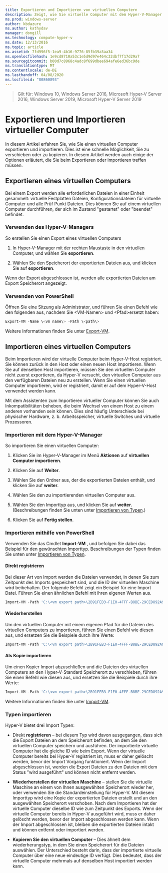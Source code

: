 ```yaml
---
title: Exportieren und Importieren von virtuellen Computern
description: Zeigt, wie Sie virtuelle Computer mit dem Hyper-V-Manager oder Windows PowerShell exportieren und importieren.
ms.prod: windows-server
author: kbdazure
ms.author: kathydav
manager: dongill
ms.technology: compute-hyper-v
ms.date: 12/13/2016
ms.topic: article
ms.assetid: 7fd996f5-1ea9-4b16-9776-85fb39a3aa34
ms.openlocfilehash: 1e9cd8710a53c1e5d9d97e464c32dbf7f17d29a7
ms.sourcegitcommit: b00d7c8968c4adc8f699dbee694afe6ed36bc9de
ms.translationtype: MT
ms.contentlocale: de-DE
ms.lasthandoff: 04/08/2020
ms.locfileid: "80860893"
---
```

>Gilt für: Windows 10, Windows Server 2016, Microsoft Hyper-V Server 2016, Windows Server 2019, Microsoft Hyper-V Server 2019

# <a name="export-and-import-virtual-machines"></a>Exportieren und Importieren virtueller Computer

In diesem Artikel erfahren Sie, wie Sie einen virtuellen Computer exportieren und importieren. Dies ist eine schnelle Möglichkeit, Sie zu verschieben oder zu kopieren. In diesem Artikel werden auch einige der Optionen erläutert, die Sie beim Exportieren oder importieren treffen müssen.

## <a name="export-a-virtual-machine"></a>Exportieren eines virtuellen Computers

Bei einem Export werden alle erforderlichen Dateien in einer Einheit gesammelt: virtuelle Festplatten Dateien, Konfigurationsdateien für virtuelle Computer und alle Prüf Punkt Dateien. Dies können Sie auf einem virtuellen Computer durchführen, der sich im Zustand "gestartet" oder "beendet" befindet.

### <a name="using-hyper-v-manager"></a>Verwenden des Hyper-V-Managers

So erstellen Sie einen Export eines virtuellen Computers

1. In Hyper-V-Manager mit der rechten Maustaste in den virtuellen Computer, und wählen Sie **exportieren**.

2. Wählen Sie den Speicherort der exportierten Dateien aus, und klicken Sie auf **exportieren**.

Wenn der Export abgeschlossen ist, werden alle exportierten Dateien am Export Speicherort angezeigt.

### <a name="using-powershell"></a>Verwenden von PowerShell

Öffnen Sie eine Sitzung als Administrator, und führen Sie einen Befehl wie den folgenden aus, nachdem Sie \<VM-Namen\> und \<Pfad\>ersetzt haben:

```powershell
Export-VM -Name \<vm name\> -Path \<path\>
```

Weitere Informationen finden Sie unter [Export-VM](https://docs.microsoft.com/powershell/module/hyper-v/export-vm).

## <a name="import-a-virtual-machine"></a>Importieren eines virtuellen Computers 

Beim Importieren wird der virtuelle Computer beim Hyper-V-Host registriert. Sie können zurück in den Host oder einen neuen Host importieren. Wenn Sie auf denselben Host importieren, müssen Sie den virtuellen Computer nicht zuerst exportieren, da Hyper-V versucht, den virtuellen Computer aus den verfügbaren Dateien neu zu erstellen. Wenn Sie einen virtuellen Computer importieren, wird er registriert, damit er auf dem Hyper-V-Host verwendet werden kann.

Mit dem Assistenten zum Importieren virtueller Computer können Sie auch Inkompatibilitäten beheben, die beim Wechsel von einem Host zu einem anderen vorhanden sein können. Dies sind häufig Unterschiede bei physischer Hardware, z. b. Arbeitsspeicher, virtuelle Switches und virtuelle Prozessoren.

### <a name="import-using-hyper-v-manager"></a>Importieren mit dem Hyper-V-Manager

So importieren Sie einen virtuellen Computer:

1. Klicken Sie im Hyper-V-Manager im Menü **Aktionen** auf **virtuellen Computer importieren**.

2. Klicken Sie auf **Weiter**.

3. Wählen Sie den Ordner aus, der die exportierten Dateien enthält, und klicken Sie auf **weiter**.

4. Wählen Sie den zu importierenden virtuellen Computer aus.

5. Wählen Sie den Importtyp aus, und klicken Sie auf **weiter**. (Beschreibungen finden Sie unten unter [Importieren von Typen](#import-types).)

6. Klicken Sie auf **Fertig stellen**.

### <a name="import-using-powershell"></a>Importieren mithilfe von PowerShell

Verwenden Sie das Cmdlet **Import-VM** , und befolgen Sie dabei das Beispiel für den gewünschten Importtyp. Beschreibungen der Typen finden Sie unten unter [Importieren von Typen](#import-types). 

#### <a name="register-in-place"></a>Direkt registrieren

Bei dieser Art von Import werden die Dateien verwendet, in denen Sie zum Zeitpunkt des Imports gespeichert sind, und die ID der virtuellen Maschine wird beibehalten. Der folgende Befehl zeigt ein Beispiel für eine Import Datei. Führen Sie einen ähnlichen Befehl mit ihren eigenen Werten aus.

```powershell
Import-VM -Path 'C:\<vm export path>\2B91FEB3-F1E0-4FFF-B8BE-29CED892A95A.vmcx' 
```

#### <a name="restore"></a>Wiederherstellen

Um den virtuellen Computer mit einem eigenen Pfad für die Dateien des virtuellen Computers zu importieren, führen Sie einen Befehl wie diesen aus, und ersetzen Sie die Beispiele durch ihre Werte:

```powershell
Import-VM -Path 'C:\<vm export path>\2B91FEB3-F1E0-4FFF-B8BE-29CED892A95A.vmcx' -Copy -VhdDestinationPath 'D:\Virtual Machines\WIN10DOC' -VirtualMachinePath 'D:\Virtual Machines\WIN10DOC'
```

#### <a name="import-as-a-copy"></a>Als Kopie importieren

Um einen Kopier Import abzuschließen und die Dateien des virtuellen Computers an den Hyper-V-Standard Speicherort zu verschieben, führen Sie einen Befehl wie diesen aus, und ersetzen Sie die Beispiele durch ihre Werte:

``` PowerShell
Import-VM -Path 'C:\<vm export path>\2B91FEB3-F1E0-4FFF-B8BE-29CED892A95A.vmcx' -Copy -GenerateNewId
```

Weitere Informationen finden Sie unter [Import-VM](https://docs.microsoft.com/powershell/module/hyper-v/import-vm).

### <a name="import-types"></a>Typen importieren

Hyper-V bietet drei Import Typen:

- Direkt **registrieren** – bei diesem Typ wird davon ausgegangen, dass sich die Export Dateien an dem Speicherort befinden, an dem Sie den virtuellen Computer speichern und ausführen. Der importierte virtuelle Computer hat die gleiche ID wie beim Export. Wenn der virtuelle Computer bereits bei Hyper-V registriert ist, muss er daher gelöscht werden, bevor der Import Vorgang funktioniert. Wenn der Import abgeschlossen ist, werden die Export Dateien zu den Dateien mit dem Status "wird ausgeführt" und können nicht entfernt werden.

- **Wiederherstellen der virtuellen Maschine** – stellen Sie die virtuelle Maschine an einem von Ihnen ausgewählten Speicherort wieder her, oder verwenden Sie die Standardeinstellung für Hyper-V. Mit diesem Importtyp wird eine Kopie der exportierten Dateien erstellt und an den ausgewählten Speicherort verschoben. Nach dem Importieren hat der virtuelle Computer dieselbe ID wie zum Zeitpunkt des Exports. Wenn der virtuelle Computer bereits in Hyper-V ausgeführt wird, muss er daher gelöscht werden, bevor der Import abgeschlossen werden kann. Wenn der Import abgeschlossen ist, bleiben die exportierten Dateien intakt und können entfernt oder importiert werden.

- **Kopieren Sie den virtuellen Computer** – Dies ähnelt dem wiederherungstyp, in dem Sie einen Speicherort für die Dateien auswählen. Der Unterschied besteht darin, dass der importierte virtuelle Computer über eine neue eindeutige ID verfügt. Dies bedeutet, dass der virtuelle Computer mehrmals auf denselben Host importiert werden kann.

